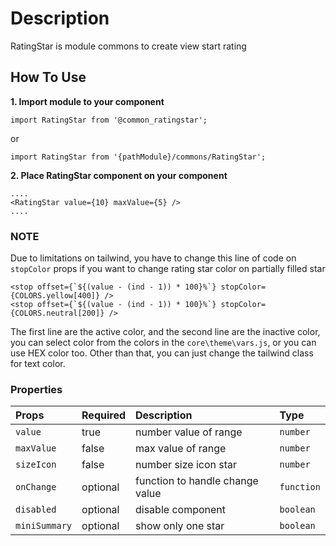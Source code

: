 # Description

RatingStar is module commons to create view start rating

## How To Use

**1. Import module to your component**
```node
import RatingStar from '@common_ratingstar';
```

or

```node
import RatingStar from '{pathModule}/commons/RatingStar';
```

**2. Place RatingStar component on your component**

```node
....
<RatingStar value={10} maxValue={5} />
....
```

### NOTE
Due to limitations on tailwind, you have to change this line of code on `stopColor` props if you want to change rating star color on partially filled star
```node
<stop offset={`${(value - (ind - 1)) * 100}%`} stopColor={COLORS.yellow[400]} />
<stop offset={`${(value - (ind - 1)) * 100}%`} stopColor={COLORS.neutral[200]} />
```
The first line are the active color, and the second line are the inactive color, you can select color from the colors in the `core\theme\vars.js`, or you can use HEX color too. Other than that, you can just change the tailwind class for text color.


### Properties
| Props       | Required | Description | Type |
| :---        | :---     | :---        |:---  |
| `value`       | true    | number value of range | `number` |
| `maxValue`       | false    | max value of range | `number` |
| `sizeIcon`       | false    | number size icon star | `number` |
| `onChange` | optional | function to handle change value | `function` |
| `disabled` | optional | disable component | `boolean` |
| `miniSummary` | optional | show only one star | `boolean` |

